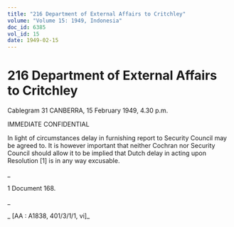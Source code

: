 ```yaml
---
title: "216 Department of External Affairs to Critchley"
volume: "Volume 15: 1949, Indonesia"
doc_id: 6385
vol_id: 15
date: 1949-02-15
---
```


# 216 Department of External Affairs to Critchley

Cablegram 31 CANBERRA, 15 February 1949, 4.30 p.m.

IMMEDIATE CONFIDENTIAL

In light of circumstances delay in furnishing report to Security Council may be agreed to. It is however important that neither Cochran nor Security Council should allow it to be implied that Dutch delay in acting upon Resolution [1] is in any way excusable.

_

1 Document 168.

_

_ [AA : A1838, 401/3/1/1, vi]_
